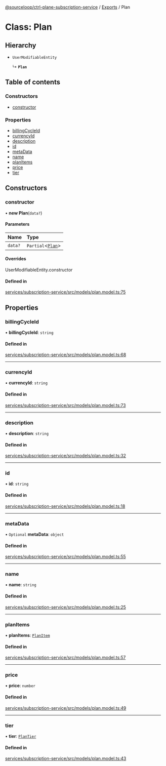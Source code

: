 [@sourceloop/ctrl-plane-subscription-service](../README.md) / [Exports](../modules.md) / Plan

# Class: Plan

## Hierarchy

- `UserModifiableEntity`

  ↳ **`Plan`**

## Table of contents

### Constructors

- [constructor](Plan.md#constructor)

### Properties

- [billingCycleId](Plan.md#billingcycleid)
- [currencyId](Plan.md#currencyid)
- [description](Plan.md#description)
- [id](Plan.md#id)
- [metaData](Plan.md#metadata)
- [name](Plan.md#name)
- [planItems](Plan.md#planitems)
- [price](Plan.md#price)
- [tier](Plan.md#tier)

## Constructors

### constructor

• **new Plan**(`data?`)

#### Parameters

| Name | Type |
| :------ | :------ |
| `data?` | `Partial`<[`Plan`](Plan.md)\> |

#### Overrides

UserModifiableEntity.constructor

#### Defined in

[services/subscription-service/src/models/plan.model.ts:75](https://github.com/sourcefuse/arc-saas/blob/c6084d0/services/subscription-service/src/models/plan.model.ts#L75)

## Properties

### billingCycleId

• **billingCycleId**: `string`

#### Defined in

[services/subscription-service/src/models/plan.model.ts:68](https://github.com/sourcefuse/arc-saas/blob/c6084d0/services/subscription-service/src/models/plan.model.ts#L68)

___

### currencyId

• **currencyId**: `string`

#### Defined in

[services/subscription-service/src/models/plan.model.ts:73](https://github.com/sourcefuse/arc-saas/blob/c6084d0/services/subscription-service/src/models/plan.model.ts#L73)

___

### description

• **description**: `string`

#### Defined in

[services/subscription-service/src/models/plan.model.ts:32](https://github.com/sourcefuse/arc-saas/blob/c6084d0/services/subscription-service/src/models/plan.model.ts#L32)

___

### id

• **id**: `string`

#### Defined in

[services/subscription-service/src/models/plan.model.ts:18](https://github.com/sourcefuse/arc-saas/blob/c6084d0/services/subscription-service/src/models/plan.model.ts#L18)

___

### metaData

• `Optional` **metaData**: `object`

#### Defined in

[services/subscription-service/src/models/plan.model.ts:55](https://github.com/sourcefuse/arc-saas/blob/c6084d0/services/subscription-service/src/models/plan.model.ts#L55)

___

### name

• **name**: `string`

#### Defined in

[services/subscription-service/src/models/plan.model.ts:25](https://github.com/sourcefuse/arc-saas/blob/c6084d0/services/subscription-service/src/models/plan.model.ts#L25)

___

### planItems

• **planItems**: [`PlanItem`](PlanItem.md)

#### Defined in

[services/subscription-service/src/models/plan.model.ts:57](https://github.com/sourcefuse/arc-saas/blob/c6084d0/services/subscription-service/src/models/plan.model.ts#L57)

___

### price

• **price**: `number`

#### Defined in

[services/subscription-service/src/models/plan.model.ts:49](https://github.com/sourcefuse/arc-saas/blob/c6084d0/services/subscription-service/src/models/plan.model.ts#L49)

___

### tier

• **tier**: [`PlanTier`](../enums/PlanTier.md)

#### Defined in

[services/subscription-service/src/models/plan.model.ts:43](https://github.com/sourcefuse/arc-saas/blob/c6084d0/services/subscription-service/src/models/plan.model.ts#L43)
